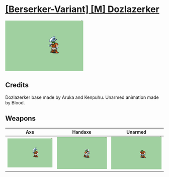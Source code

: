 # [\[Berserker-Variant\] \[M\] Dozlazerker](./%5BBerserker-Variant%5D%20%5BM%5D%20Dozlazerker)

<img src="./3.%20Axe/Axe_000.png" alt="[Berserker-Variant] [M] Dozlazerker standing" />

## Credits

Dozlazerker base made by Aruka and Kenpuhu.
Unarmed animation made by Blood.

## Weapons


|Axe |Handaxe |Unarmed |
|  :---: | :---: | :---: |
| <img alt="Axe animation" src="./3.%20Axe/Axe.gif" /> | <img alt="Handaxe animation" src="./4.%20Handaxe/Handaxe.gif" /> | <img alt="Unarmed animation" src="./8.%20Unarmed/Unarmed.gif" /> |
